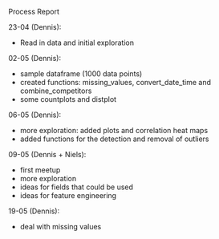 Process Report

23-04 (Dennis):
- Read in data and initial exploration

02-05 (Dennis):
- sample dataframe (1000 data points)
- created functions: missing_values, convert_date_time and combine_competitors
- some countplots and distplot

06-05 (Dennis):
- more exploration: added plots and correlation heat maps
- added functions for the detection and removal of outliers 

09-05 (Dennis + Niels):
- first meetup
- more exploration
- ideas for fields that could be used
- ideas for feature engineering

19-05 (Dennis):
- deal with missing values